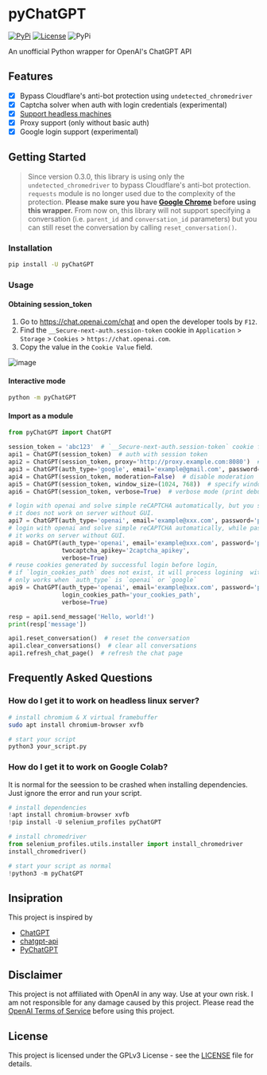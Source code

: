 # pyChatGPT

[![PyPi](https://img.shields.io/pypi/v/pyChatGPT.svg)](https://pypi.python.org/pypi/pyChatGPT)
[![License](https://img.shields.io/github/license/terry3041/pyChatGPT.svg?color=green)](https://github.com/terry3041/pyChatGPT/blob/main/LICENSE)
![PyPi](https://img.shields.io/badge/code_style-black+flake8-blue.svg)

An unofficial Python wrapper for OpenAI's ChatGPT API

## Features

-   [x] Bypass Cloudflare's anti-bot protection using `undetected_chromedriver`
-   [x] Captcha solver when auth with login credentials (experimental)
-   [x] [Support headless machines](#how-do-i-get-it-to-work-on-headless-linux-server)
-   [x] Proxy support (only without basic auth)
-   [x] Google login support (experimental)

## Getting Started

> Since version 0.3.0, this library is using only the `undetected_chromedriver` to bypass Cloudflare's anti-bot protection. `requests` module is no longer used due to the complexity of the protection. **Please make sure you have [Google Chrome](https://www.google.com/chrome/) before using this wrapper.** From now on, this library will not support specifying a conversation (i.e. `parent_id` and `conversation_id` parameters) but you can still reset the conversation by calling `reset_conversation()`.

### Installation

```bash
pip install -U pyChatGPT
```

### Usage

#### Obtaining session_token

1. Go to https://chat.openai.com/chat and open the developer tools by `F12`.
2. Find the `__Secure-next-auth.session-token` cookie in `Application` > `Storage` > `Cookies` > `https://chat.openai.com`.
3. Copy the value in the `Cookie Value` field.

![image](https://user-images.githubusercontent.com/19218518/206170122-61fbe94f-4b0c-4782-a344-e26ac0d4e2a7.png)

#### Interactive mode

```bash
python -m pyChatGPT
```

#### Import as a module

```python
from pyChatGPT import ChatGPT

session_token = 'abc123'  # `__Secure-next-auth.session-token` cookie from https://chat.openai.com/chat
api1 = ChatGPT(session_token)  # auth with session token
api2 = ChatGPT(session_token, proxy='http://proxy.example.com:8080')  # specify proxy
api3 = ChatGPT(auth_type='google', email='example@gmail.com', password='password')  # auth with google login
api4 = ChatGPT(session_token, moderation=False)  # disable moderation
api5 = ChatGPT(session_token, window_size=(1024, 768))  # specify window size
api6 = ChatGPT(session_token, verbose=True)  # verbose mode (print debug messages)

# login with openai and solve simple reCAPTCHA automatically, but you should reCAPTCHA by yourself,
# it does not work on server without GUI.
api7 = ChatGPT(auth_type='openai', email='example@xxx.com', password='password', verbose=True)
# login with openai and solve simple reCAPTCHA automatically, while pass reCAPTCHA enterprise with 2captcha API,
# it works on server without GUI.
api8 = ChatGPT(auth_type='openai', email='example@xxx.com', password='password',
               twocaptcha_apikey='2captcha_apikey',
               verbose=True)
# reuse cookies generated by successful login before login,
# if `login_cookies_path` does not exist, it will process logining  with `auth_type`, and save cookies to `login_cookies_path`
# only works when `auth_type` is `openai` or `google`
api9 = ChatGPT(auth_type='openai', email='example@xxx.com', password='password',
               login_cookies_path='your_cookies_path',
               verbose=True)

resp = api1.send_message('Hello, world!')
print(resp['message'])

api1.reset_conversation()  # reset the conversation
api1.clear_conversations()  # clear all conversations
api1.refresh_chat_page()  # refresh the chat page
```

## Frequently Asked Questions

### How do I get it to work on headless linux server?

```bash
# install chromium & X virtual framebuffer
sudo apt install chromium-browser xvfb

# start your script
python3 your_script.py
```

### How do I get it to work on Google Colab?

It is normal for the seession to be crashed when installing dependencies. Just ignore the error and run your script.

```python
# install dependencies
!apt install chromium-browser xvfb
!pip install -U selenium_profiles pyChatGPT

# install chromedriver
from selenium_profiles.utils.installer import install_chromedriver
install_chromedriver()
```

```python
# start your script as normal
!python3 -m pyChatGPT
```

## Insipration

This project is inspired by

-   [ChatGPT](https://github.com/acheong08/ChatGPT)
-   [chatgpt-api](https://github.com/transitive-bullshit/chatgpt-api)
-   [PyChatGPT](https://github.com/rawandahmad698/PyChatGPT)

## Disclaimer

This project is not affiliated with OpenAI in any way. Use at your own risk. I am not responsible for any damage caused by this project. Please read the [OpenAI Terms of Service](https://beta.openai.com/terms) before using this project.

## License

This project is licensed under the GPLv3 License - see the [LICENSE](LICENSE) file for details.
